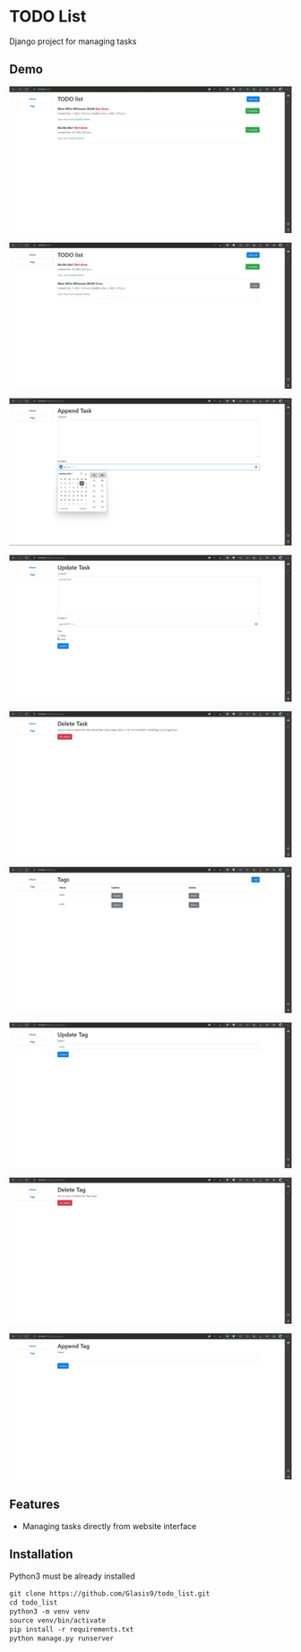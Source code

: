 # TODO List

Django project for managing tasks

## Demo

![Website interface](demo1.jpg)

![Website interface](demo2.jpg)

![Website interface](demo3.jpg)

![Website interface](demo4.jpg)

![Website interface](demo5.jpg)

![Website interface](demo6.jpg)

![Website interface](demo7.jpg)

![Website interface](demo8.jpg)

![Website interface](demo9.jpg)

## Features

* Managing tasks directly from website interface

## Installation

Python3 must be already installed

```shell
git clone https://github.com/Glasis9/todo_list.git
cd todo_list
python3 -m venv venv
source venv/bin/activate
pip install -r requirements.txt
python manage.py runserver
```
